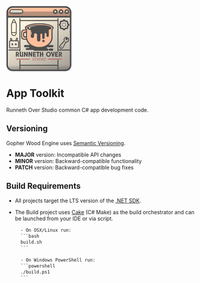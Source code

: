 <p align="left">
  <img src="logo.png" width="175" alt="App Toolkit Logo">
</p>

# App Toolkit
Runneth Over Studio common C# app development code.

## Versioning
Gopher Wood Engine uses [Semantic Versioning](https://semver.org/).

- **MAJOR** version: Incompatible API changes
- **MINOR** version: Backward-compatible functionality
- **PATCH** version: Backward-compatible bug fixes

## Build Requirements
- All projects target the LTS version of the [.NET SDK](https://dotnet.microsoft.com/en-us/download).
- The Build project uses [Cake](https://cakebuild.net/) (C# Make) as the build orchestrator and can be launched from your IDE or via script.

		- On OSX/Linux run:
		```bash
		build.sh
		```

		- On Windows PowerShell run:
		```powershell
		./build.ps1
		```
